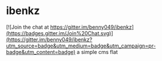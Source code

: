 # ibenkz

[![Join the chat at https://gitter.im/benny049/ibenkz](https://badges.gitter.im/Join%20Chat.svg)](https://gitter.im/benny049/ibenkz?utm_source=badge&utm_medium=badge&utm_campaign=pr-badge&utm_content=badge)
a simple cms flat
